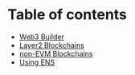 # Table of contents

* [Web3 Builder](README.md)
* [Layer2 Blockchains](layer2-blockchains.md)
* [non-EVM Blockchains](non-evm-blockchains.md)
* [Using ENS](using-ens.md)
